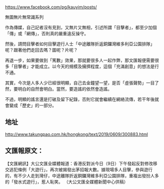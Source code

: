 https://www.facebook.com/pg/kauyim/posts/

無圖無片無常識系列

作為傳媒，自己記者沒有見到，又無片又無相，引述所謂「目擊者」，都至少加個「傳」或「網傳」，否則真的嚴重違反操守。

然後，請問目擊者如何目擊遊行人士「中途離隊折返銅鑼灣維多利亞公園排隊」呢？跟著他們走回去嗎？圖呢？片呢？

再退一步，如果要做到「篤數」效果，那就要很多人一起作弊，那文匯報便需要很多「目擊者」才能成立。以今天的規模及擁擠程度，這個「充滿創意」的想法是行不通。

其實，今次是人多人少已經很明顯，自己去金鐘望一望，是否「虛張聲勢」一目了然，要明白的自然會明白。當然，要造謠的依然會造謠。

不過，明顯的謠言還是打破及留下紀錄，否則它就會繼續在網絡流傳，若干年後就會變成「歷史」的一部分。

## 地址
 
http://www.takungpao.com.hk/hongkong/text/2019/0609/300883.html

## 文匯報原文：

【文匯網訊】大公文匯全媒體報道：香港反對派今日（9日）下午發起反對修改移交逃犯條例「大遊行」，再次被揭發出茅招報大數。據現場多人目擊，參與遊行的，有不少人走到灣仔，中途離隊折返銅鑼灣維多利亞公園排隊，重複出發扮人多的「發水式遊行」，惹人恥笑。
（大公文匯全媒體新聞中心供稿）


